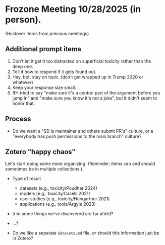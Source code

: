 # Frozone Meeting 10/28/2025 (in person).

(Holdover items from previous meetings)

## Additional prompt items

1. Don't let it get it too distracted on superficial toxicity rather than the
   deep one.
1. Tell it how to respond if it gets found out.
1. Hey, bot, stay on topic. (don't get wrapped up in Trump 2020 or whatever)
1. Keep your response size small.
1. BH tried to say "make sure it's a central part of the argument before you
   jump in" and "make sure you know it's not a joke", but it didn't seem to
   honor that.

## Process

* Do we want a "SD is maintainer and others submit PR's" culture, or a
  "everybody has push permissions to the main branch" culture?


## Zotero "happy chaos"

Let's start doing some more organizing. (Reminder: items can and should
sometimes be in multiple collections.)

* Type of result
    * datasets (e.g., toxicity/Poudhar 2024)
    * models (e.g., toxicity/Caselli 2021)
    * user studies (e.g., toxicity/Hangartner 2021)
    * applications (e.g., tools/Argyle 2023)

* trim some things we've discovered are far afield?

* ...?

* Do we like a separate `datasets.md` file, or should this information just be
  in Zotero?

